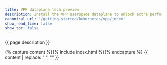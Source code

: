 ```yaml
---
title: VPP dataplane tech preview
description: Install the VPP userspace dataplane to unlock extra performance for your cluster!
canonical_url: '/getting-started/kubernetes/vpp/index'
show_read_time: false
show_toc: false
---
```


{{ page.description }}

{% capture content %}{% include index.html %}{% endcapture %}
{{ content | replace: "    ", "" }}

